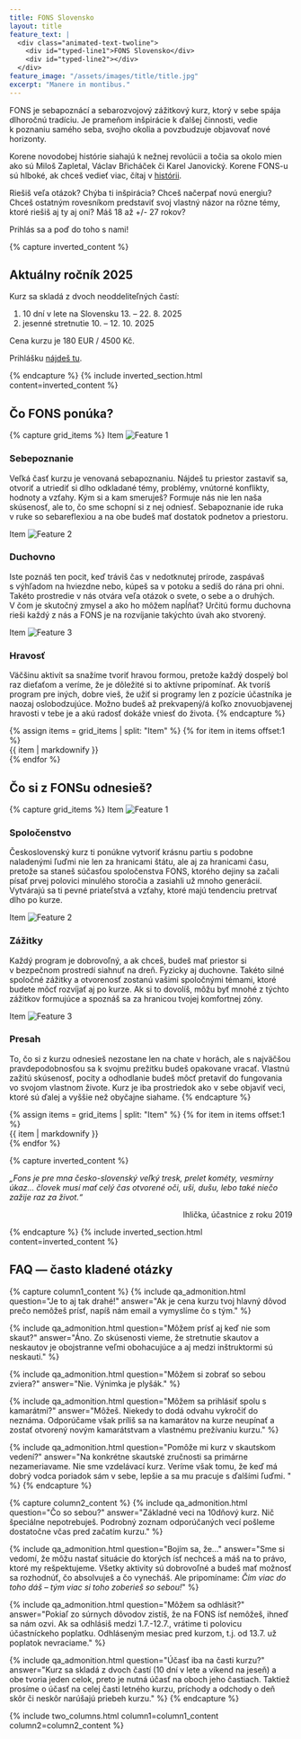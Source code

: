 ```yaml
---
title: FONS Slovensko
layout: title
feature_text: |
  <div class="animated-text-twoline">
    <div id="typed-line1">FONS Slovensko</div>
    <div id="typed-line2"></div>
  </div>
feature_image: "/assets/images/title/title.jpg"
excerpt: "Manere in montibus."
---
```


FONS je sebapoznácí a sebarozvojový zážitkový kurz, ktorý v sebe spája dlhoročnú tradíciu. Je prameňom inšpirácie k ďalšej činnosti, vedie k poznaniu samého seba, svojho okolia a povzbudzuje objavovať nové horizonty.

Korene novodobej histórie siahajú k nežnej revolúcii a točia sa okolo mien ako sú Miloš Zapletal, Václav Břicháček či Karel Janovický. Korene FONS-u sú hlboké, ak chceš vedieť viac, čítaj v  [histórii](/historie/).

Riešiš veľa otázok? Chýba ti inšpirácia? Chceš načerpať novú energiu? Chceš ostatným rovesníkom predstaviť svoj vlastný názor na rôzne témy, ktoré riešiš aj ty aj oni? Máš 18 až +/- 27 rokov?

Prihlás sa a poď do toho s nami!


{% capture inverted_content %}

## Aktuálny ročník 2025

Kurz sa skladá z dvoch neoddeliteľných častí:

1. 10 dní v lete na Slovensku 13. – 22. 8. 2025
2. jesenné stretnutie 10. – 12. 10. 2025

Cena kurzu je 180 EUR / 4500 Kč.

Prihlášku [nájdeš tu](https://forms.gle/jCB3H2GzS9z1biHv6).

{% endcapture %}
{% include inverted_section.html content=inverted_content %}


## Čo FONS ponúka?

{% capture grid_items %}
Item
![Feature 1](/assets/images/title/sebepoznanie.jpg)
### Sebepoznanie
Veľká časť kurzu je venovaná sebapoznaniu. Nájdeš tu priestor zastaviť sa, otvoriť a utriediť si dlho odkladané témy, problémy, vnútorné konflikty, hodnoty a vzťahy. Kým si a kam smeruješ? Formuje nás nie len naša skúsenosť, ale to, čo sme schopní si z nej odniesť. Sebapoznanie ide ruka v ruke so sebareflexiou a na obe budeš mať dostatok podnetov a priestoru.

Item
![Feature 2](/assets/images/title/duchovno.jpg)
### Duchovno
Iste poznáš ten pocit, keď tráviš čas v nedotknutej prírode, zaspávaš s výhľadom na hviezdne nebo, kúpeš sa v potoku a sedíš do rána pri ohni. Takéto prostredie v nás otvára veľa otázok o svete, o sebe a o druhých. V čom je skutočný zmysel a ako ho môžem napĺňať? Určitú formu duchovna rieši každý z nás a FONS je na rozvíjanie takýchto úvah ako stvorený.

Item
![Feature 3](/assets/images/title/hravost.jpg)
### Hravosť
Väčšinu aktivít sa snažíme tvoriť hravou formou, pretože každý dospelý bol raz dieťaťom a veríme, že je dôležité si to aktívne pripomínať. Ak tvoríš program pre iných, dobre vieš, že užiť si programy len z pozície účastníka je naozaj oslobodzujúce. Možno budeš až prekvapený/á koľko znovuobjavenej hravosti v tebe je a akú radosť dokáže vniesť do života.
{% endcapture %}

<div class="grid-Nx3">
{% assign items = grid_items | split: "Item" %}
{% for item in items offset:1 %}
  <div class="grid-item">
    <div class="grid-item-content">
      {{ item | markdownify }}
    </div>
  </div>
{% endfor %}
<br>
</div>

## Čo si z FONSu odnesieš?

{% capture grid_items %}
Item
![Feature 1](/assets/images/title/spolocenstvo.jpg)
### Spoločenstvo
Československý kurz ti ponúkne vytvoriť krásnu partiu s podobne naladenými ľuďmi nie len za hranicami štátu, ale aj za hranicami času, pretože sa staneš súčasťou spoločenstva FONS, ktorého dejiny sa začali písať prvej polovici minulého storočia a zasiahli už mnoho generácií. Vytvárajú sa ti pevné priateľstvá a vzťahy, ktoré majú tendenciu pretrvať dlho po kurze.

Item
![Feature 2](/assets/images/title/zazitky.jpg)
### Zážitky
Každý program je dobrovoľný, a ak chceš, budeš mať priestor si v bezpečnom prostredí siahnuť na dreň. Fyzicky aj duchovne. Takéto silné spoločné zážitky a otvorenosť zostanú vašimi spoločnými témami, ktoré budete môcť rozvíjať aj po kurze. Ak si to dovolíš, môžu byť mnohé z týchto zážitkov formujúce a spoznáš sa za hranicou tvojej komfortnej zóny.

Item
![Feature 3](/assets/images/title/presah.jpg)
### Presah
To, čo si z kurzu odnesieš nezostane len na chate v horách, ale s najväčšou pravdepodobnosťou sa k svojmu prežitku budeš opakovane vracať. Vlastnú zažitú skúsenosť, pocity a odhodlanie budeš môcť pretaviť do fungovania vo svojom vlastnom živote. Kurz je iba prostriedok ako v sebe objaviť veci, ktoré sú ďalej a vyššie než obyčajne siahame.
{% endcapture %}

<div class="grid-Nx3">
{% assign items = grid_items | split: "Item" %}
{% for item in items offset:1 %}
  <div class="grid-item">
    <div class="grid-item-content">
      {{ item | markdownify }}
    </div>
  </div>
{% endfor %}
</div>


{% capture inverted_content %}

*„Fons je pre mna česko-slovenský veľký tresk, prelet kométy, vesmírny úkaz... človek musí mať celý čas otvorené oči, uši, dušu, lebo také niečo zažije raz za život.“*

<div style="text-align: right"> Ihlička, účastnice z roku 2019 </div>

{% endcapture %}
{% include inverted_section.html content=inverted_content %}


## FAQ — často kladené otázky

{% capture column1_content %}
  {% include qa_admonition.html
    question="Je to aj tak drahé!"
    answer="Ak je cena kurzu tvoj hlavný dôvod prečo nemôžeš prísť, napíš nám email a vymyslíme čo s tým." %}

  {% include qa_admonition.html
    question="Môžem prísť aj keď nie som skaut?"
    answer="Áno. Zo skúsenosti vieme, že stretnutie skautov a neskautov je obojstranne veľmi obohacujúce a aj medzi inštruktormi sú neskauti." %}

  {% include qa_admonition.html
    question="Môžem si zobrať so sebou zviera?"
    answer="Nie. Výnimka je plyšák." %}

  {% include qa_admonition.html
    question="Môžem sa prihlásiť spolu s kamarátmi?"
    answer="Môžeš. Niekedy to dodá odvahu vykročiť do neznáma. Odporúčame však príliš sa na kamarátov na kurze neupínať a zostať otvorený novým kamarátstvam a vlastnému prežívaniu kurzu." %}

  {% include qa_admonition.html
    question="Pomôže mi kurz v skautskom vedení?"
    answer="Na konkrétne skautské zručnosti sa primárne nezameriavame. Nie sme vzdelávací kurz. Veríme však tomu, že keď má dobrý vodca poriadok sám v sebe, lepšie a sa mu pracuje s ďalšími ľuďmi. " %}
{% endcapture %}

{% capture column2_content %}
  {% include qa_admonition.html
    question="Čo so sebou?"
    answer="Základné veci na 10dňový kurz. Nič špeciálne nepotrebuješ. Podrobný zoznam odporúčaných vecí pošleme dostatočne včas pred začatím kurzu." %}

  {% include qa_admonition.html
    question="Bojím sa, že…"
    answer="Sme si vedomí, že môžu nastať situácie do ktorých ísť nechceš a máš na to právo, ktoré my rešpektujeme. Všetky aktivity sú dobrovoľné a budeš mať možnosť sa rozhodnúť, čo absolvuješ a čo vynecháš. Ale pripomíname: *Čím viac do toho dáš – tým viac si toho zoberieš so sebou!*" %}

  {% include qa_admonition.html
    question="Môžem sa odhlásit?"
    answer="Pokiaľ zo súrnych dôvodov zistíš, že na FONS ísť nemôžeš, ihneď sa nám ozvi. Ak sa odhlásiš medzi 1.7.-12.7., vrátime ti polovicu účastníckeho poplatku. Odhláseným mesiac pred kurzom, t.j. od 13.7. už poplatok nevraciame." %}

  {% include qa_admonition.html
    question="Účasť iba na časti kurzu?"
    answer="Kurz sa skladá z dvoch častí (10 dní v lete a víkend na jeseň) a obe tvoria jeden celok, preto je nutná účasť na oboch jeho častiach. Taktiež prosíme o účasť na celej časti letného kurzu, príchody a odchody o deň skôr či neskôr narúšajú priebeh kurzu." %}
{% endcapture %}

{% include two_columns.html
  column1=column1_content
  column2=column2_content
%}
